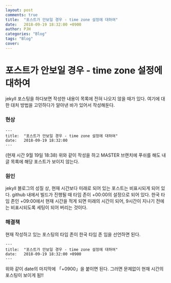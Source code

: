 ```yaml
---
layout: post
comments: true
title:  "포스트가 안보일 경우 - time zone 설정에 대하여"
date:   2018-09-19 18:32:00 +0900
author: PJH
categories: "Blog"
tags: "Blog"
cover:
---
```


<h1>
포스트가 안보일 경우 - time zone 설정에 대하여
</h1>

jekyll 포스팅을 하다보면 작성한 내용이 목록에 전혀 나오지 않을 때가 있다.
여기에 대한 대처 방법을 고민하다가 알아낸 바가 있어서 작성해둔다.

<h3>
현상
</h3>

```
---
title:  "포스트가 안보일 경우 - time zone 설정에 대하여"
date:   2018-09-19 18:32:00
---
```
(현재 시간 9월 19일 18:38)
위와 같이 작성을 하고 MASTER 브랜치에 푸쉬를 해도 내 글 목록에 해당 포스트가 보이지 않는다.

<h3>
원인
</h3>

jekyll 블로그의 성질 상, 현재 시간보다 미래로 되어 있는 포스트는 비표시되게 되어 있다.
github 내에서 빌드가 진행될 때 타임 존이 +00:00의 설정으로 되어 있다.
한국 타임 존인 +09:00에서 현재 시간을 적게 되면 미래의 시간이 되어, 9시간이 지나기 전에는 비표시되도록 세팅이 되어 버리는 것이다.

<h3>
해결책
</h3>

현재 작성하고 있는 포스팅의 타임 존이 한국 타임 존 임을 선언하면 된다.

```
---
title:  "포스트가 안보일 경우 - time zone 설정에 대하여"
date:   2018-09-19 18:32:00 +0900
---
```

위와 같이 date의 마지막에 「+0900」을 붙이면 된다.
그러면 문제없이 현재 시간의 포스팅이 보이게 됨!!
